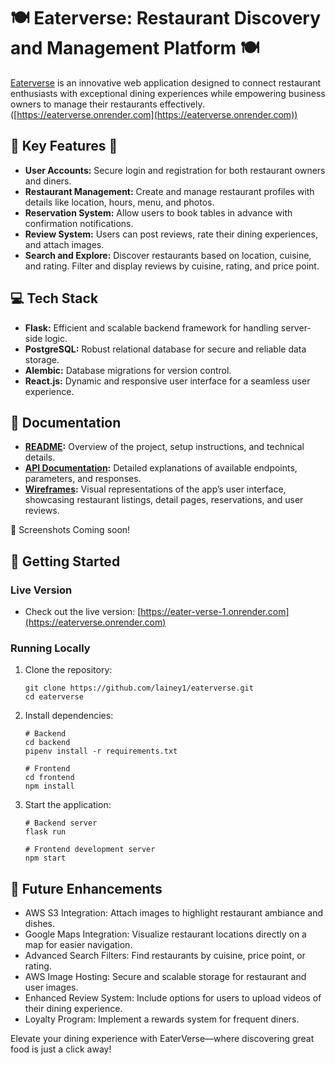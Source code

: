 # 🍽️ Eaterverse: Restaurant Discovery and Management Platform 🍽️
[Eaterverse](https://eaterverse.onrender.com) is an innovative web application designed to connect restaurant enthusiasts with exceptional dining experiences while empowering business owners to manage their restaurants effectively. ([https://eaterverse.onrender.com](https://eaterverse.onrender.com))

## 🥂 Key Features 🍴
- **User Accounts:** Secure login and registration for both restaurant owners and diners.
- **Restaurant Management:** Create and manage restaurant profiles with details like location, hours, menu, and photos. 
- **Reservation System:** Allow users to book tables in advance with confirmation notifications.
- **Review System:** Users can post reviews, rate their dining experiences, and attach images.
- **Search and Explore:** Discover restaurants based on location, cuisine, and rating. Filter and display reviews by cuisine, rating, and price point.

## 💻 Tech Stack
- **Flask:** Efficient and scalable backend framework for handling server-side logic.
- **PostgreSQL:** Robust relational database for secure and reliable data storage.
- **Alembic:** Database migrations for version control.
- **React.js:** Dynamic and responsive user interface for a seamless user experience.

## 📂 Documentation
- **[README](https://github.com/lainey1/eaterverse/edit/main/README.md):** Overview of the project, setup instructions, and technical details.
- **[API Documentation](https://github.com/lainey1/eaterverse/wiki/API-Documentation):** Detailed explanations of available endpoints, parameters, and responses.
- **[Wireframes](https://github.com/lainey1/eaterverse/wiki/Wireframe-%E2%80%90-Figma):** Visual representations of the app’s user interface, showcasing restaurant listings, detail pages, reservations, and user reviews.

📸 Screenshots
Coming soon!


## 🚀 Getting Started

### Live Version
- Check out the live version: [https://eater-verse-1.onrender.com](https://eaterverse.onrender.com)

### Running Locally
1. Clone the repository:

    ```
    git clone https://github.com/lainey1/eaterverse.git
    cd eaterverse
    ```

2. Install dependencies:

    ```
    # Backend
    cd backend
    pipenv install -r requirements.txt
    
    # Frontend
    cd frontend
    npm install
    ```

3. Start the application:
  
    ```
    # Backend server
    flask run
    
    # Frontend development server
    npm start
    ```

## 🌟 Future Enhancements
- AWS S3 Integration: Attach images to highlight restaurant ambiance and dishes.
- Google Maps Integration: Visualize restaurant locations directly on a map for easier navigation.
- Advanced Search Filters: Find restaurants by cuisine, price point, or rating.
- AWS Image Hosting: Secure and scalable storage for restaurant and user images.
- Enhanced Review System: Include options for users to upload videos of their dining experience.
- Loyalty Program: Implement a rewards system for frequent diners.

Elevate your dining experience with EaterVerse—where discovering great food is just a click away!


